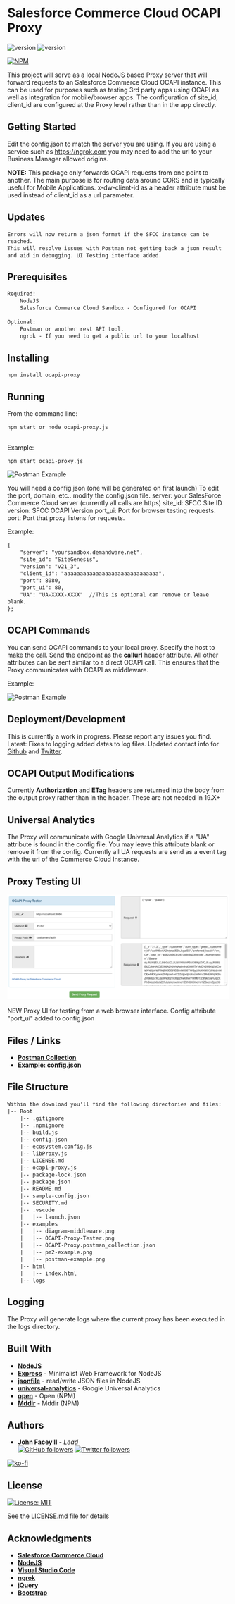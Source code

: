 # Salesforce Commerce Cloud OCAPI Proxy 
![version](https://img.shields.io/badge/Salesforce-OCAPIProxy-blue.svg)  ![version](https://img.shields.io/badge/version-2.0.1-green.svg)


[![NPM](https://nodei.co/npm/ocapi-proxy.png?downloads=true&downloadRank=true&stars=true)](https://nodei.co/npm/ocapi-proxy/)

This project will serve as a local NodeJS based Proxy server that will forward requests to an Salesforce Commerce Cloud OCAPI instance. 
This can be used for purposes such as testing 3rd party apps using OCAPI as well as integration for mobile/browser apps. 
The configuration of site_id, client_id are configured at the Proxy level rather than in the app directly. 

## Getting Started

Edit the config.json to match the server you are using. 
If you are using a service such as https://ngrok.com you may need to add the url to your Business Manager allowed origins.

**NOTE:** This package only forwards OCAPI requests from one point to another. The main purpose is for routing data around CORS and is typically useful for Mobile Applications. x-dw-client-id as a header attribute must be used instead of client_id as a url parameter.

## Updates
```
Errors will now return a json format if the SFCC instance can be reached. 
This will resolve issues with Postman not getting back a json result and aid in debugging. UI Testing interface added.
```
## Prerequisites
```
Required:
    NodeJS
    Salesforce Commerce Cloud Sandbox - Configured for OCAPI

Optional:
    Postman or another rest API tool.
    ngrok - If you need to get a public url to your localhost
```
## Installing
```
npm install ocapi-proxy
```

## Running 

From the command line: 
```
npm start or node ocapi-proxy.js


```

Example:
```
npm start ocapi-proxy.js
```
![Postman Example](./examples/pm2-example.png)

You will need a config.json (one will be generated on first launch)
To edit the port, domain, etc.. modify the config.json file. 
server: your SalesForce Commerce Cloud server (currently all calls are https)
site_id: SFCC Site ID
version: SFCC OCAPI Version
port_ui: Port for browser testing requests.
port: Port that proxy listens for requests.

Example:
```
{
    "server": "yoursandbox.demandware.net",
    "site_id": "SiteGenesis",
    "version": "v21_3",
    "client_id": "aaaaaaaaaaaaaaaaaaaaaaaaaaaaaa",
    "port": 8080,
    "port_ui": 80,
    "UA": "UA-XXXX-XXXX"  //This is optional can remove or leave blank.
};
```
## OCAPI Commands

You can send OCAPI commands to your local proxy. 
Specify the host to make the call.
Send the endpoint as the **callurl** header attribute.
All other attributes can be sent similar to a direct OCAPI call. 
This ensures that the Proxy communicates with OCAPI as middleware.

Example: 

![Postman Example](./examples/postman-example.png)

## Deployment/Development

This is currently a work in progress. Please report any issues you find.
Latest: Fixes to logging added dates to log files.
Updated contact info for [Github](https://github.com/johnfacey) and [Twitter](https://twitter.com/johnfacey).

## OCAPI Output Modifications

Currently **Authorization** and **ETag**  headers are returned into the body from the output proxy rather than in the header. These are not needed in 19.X+

## Universal Analytics

The Proxy will communicate with Google Universal Analytics if a "UA" attribute is found in the config file. You may leave this attribute blank or remove it from the config. Currently all UA requests are send as a event tag with the url of the Commerce Cloud Instance.

## Proxy Testing UI

![Postman Example](./examples/OCAPI-Proxy-Tester.png)

NEW Proxy UI for testing from a web browser interface. Config attribute "port_ui" added to config.json

## Files / Links
* [**Postman Collection**](./examples/OCAPI-Proxy.postman_collection.json)
* [**Example: config.json**](./sample-config.json)

## File Structure
```
Within the download you'll find the following directories and files:
|-- Root
    |-- .gitignore
    |-- .npmignore
    |-- build.js
    |-- config.json
    |-- ecosystem.config.js
    |-- libProxy.js
    |-- LICENSE.md
    |-- ocapi-proxy.js
    |-- package-lock.json
    |-- package.json
    |-- README.md
    |-- sample-config.json
    |-- SECURITY.md
    |-- .vscode
    |   |-- launch.json
    |-- examples
    |   |-- diagram-middleware.png
    |   |-- OCAPI-Proxy-Tester.png
    |   |-- OCAPI-Proxy.postman_collection.json
    |   |-- pm2-example.png
    |   |-- postman-example.png
    |-- html
    |   |-- index.html
    |-- logs
```
## Logging

The Proxy will generate logs where the current proxy has been executed in the logs directory.

## Built With

* [**NodeJS**](https://nodejs.org) 
* [**Express**](https://expressjs.com) - Minimalist Web Framework for NodeJS
* [**jsonfile**](https://www.npmjs.com/package/jsonfile) - read/write JSON files in NodeJS
* [**universal-analytics**](https://www.npmjs.com/package/universal-analytics) - Google Universal Analytics
* [**open**](https://www.npmjs.com/package/open) - Open (NPM)
* [**Mddir**](https://www.npmjs.com/package/mddir) - Mddir (NPM)


## Authors

* **John Facey II** - *Lead*  
[![GitHub followers](https://img.shields.io/github/followers/johnfacey.svg?label=Follow&style=social)](https://github.com/johnfacey)
[![Twitter followers](https://img.shields.io/twitter/follow/johnfacey.svg?label=Follow&style=social)](https://twitter.com/johnfacey)

[![ko-fi](https://ko-fi.com/img/githubbutton_sm.svg)](https://ko-fi.com/M4M13CMPP)

## License

[![License: MIT](https://img.shields.io/badge/License-MIT-yellow.svg)](https://opensource.org/licenses/MIT)

See the [LICENSE.md](LICENSE.md) file for details

## Acknowledgments

* [**Salesforce Commerce Cloud**](https://www.salesforce.com/products/commerce-cloud/overview)
* [**NodeJS**](https://nodejs.org) 
* [**Visual Studio Code**](https://code.visualstudio.com)
* [**ngrok**](https://ngrok.com)
* [**jQuery**](https://jQuery.com)
* [**Bootstrap**](https://getbootstrap.com)